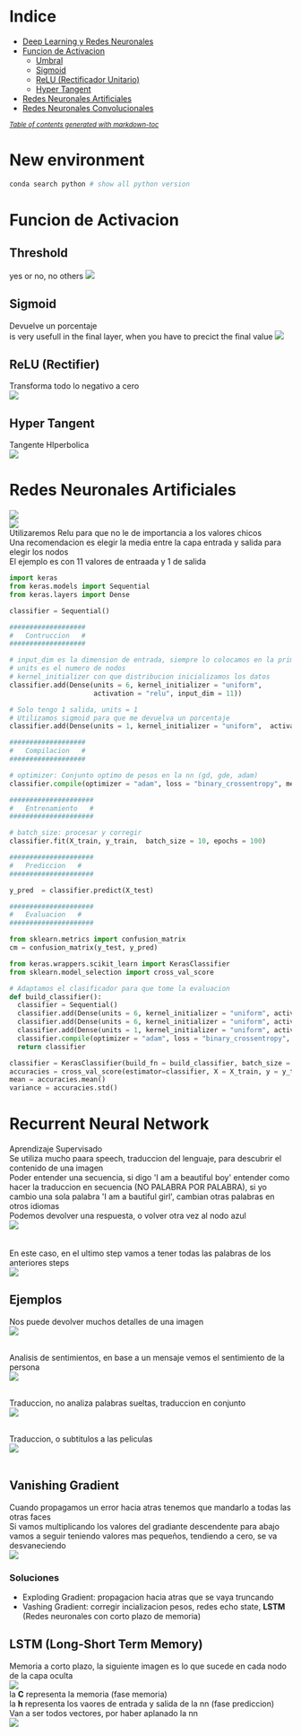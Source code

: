 # Indice

- [Deep Learning y Redes Neuronales](#deep-learning-y-redes-neuronales)
- [Funcion de Activacion](#funcion-de-activacion)
  - [Umbral](#umbral)
  - [Sigmoid](#sigmoid)
  - [ReLU (Rectificador Unitario)](#relu--rectificador-unitario-)
  - [Hyper Tangent](#hyper-tangent)
- [Redes Neuronales Artificiales](#redes-neuronales-artificiales)
- [Redes Neuronales Convolucionales](#redes-neuronales-convolucionales)

<small><i><a href='http://ecotrust-canada.github.io/markdown-toc/'>Table of contents generated with markdown-toc</a></i></small>

# New environment

```sh
conda search python # show all python version

```

# Funcion de Activacion

## Threshold

yes or no, no others
<img src="images/3.png" />

## Sigmoid

Devuelve un porcentaje <br />
is very usefull in the final layer, when you have to precict the final value
<img src="images/4.png" />

## ReLU (Rectifier)

Transforma todo lo negativo a cero <br />
<img src="images/5.png" />

## Hyper Tangent

Tangente HIperbolica <br />
<img src="images/6.png" />

# Redes Neuronales Artificiales

<img src="images/16.png" /><br />
<img src="images/17.png" /><br />
Utilizaremos Relu para que no le de importancia a los valores chicos <br />
Una recomendacion es elegir la media entre la capa entrada y salida para elegir los nodos<br />
El ejemplo es con 11 valores de entraada y 1 de salida

```py
import keras
from keras.models import Sequential
from keras.layers import Dense

classifier = Sequential()

###################
#   Contruccion   #
###################

# input_dim es la dimension de entrada, siempre lo colocamos en la primera capa
# units es el numero de nodos
# kernel_initializer con que distribucion inicializamos los datos
classifier.add(Dense(units = 6, kernel_initializer = "uniform",
                     activation = "relu", input_dim = 11))

# Solo tengo 1 salida, units = 1
# Utilizamos sigmoid para que me devuelva un porcentaje
classifier.add(Dense(units = 1, kernel_initializer = "uniform",  activation = "sigmoid"))

###################
#   Compilacion   #
###################

# optimizer: Conjunto optimo de pesos en la nn (gd, gde, adam)
classifier.compile(optimizer = "adam", loss = "binary_crossentropy", metrics = ["accuracy"])

#####################
#   Entrenamiento   #
#####################

# batch_size: procesar y corregir
classifier.fit(X_train, y_train,  batch_size = 10, epochs = 100)

#####################
#   Prediccion   #
#####################

y_pred  = classifier.predict(X_test)

#####################
#   Evaluacion   #
#####################

from sklearn.metrics import confusion_matrix
cm = confusion_matrix(y_test, y_pred)

from keras.wrappers.scikit_learn import KerasClassifier
from sklearn.model_selection import cross_val_score

# Adaptamos el clasificador para que tome la evaluacion
def build_classifier():
  classifier = Sequential()
  classifier.add(Dense(units = 6, kernel_initializer = "uniform", activation = "relu", input_dim = 11))
  classifier.add(Dense(units = 6, kernel_initializer = "uniform", activation = "relu"))
  classifier.add(Dense(units = 1, kernel_initializer = "uniform", activation = "sigmoid"))
  classifier.compile(optimizer = "adam", loss = "binary_crossentropy", metrics = ["accuracy"])
  return classifier

classifier = KerasClassifier(build_fn = build_classifier, batch_size = 10, nb_epoch = 100)
accuracies = cross_val_score(estimator=classifier, X = X_train, y = y_train, cv = 10, n_jobs=-1, verbose = 1)
mean = accuracies.mean()
variance = accuracies.std()

```

# Recurrent Neural Network

Aprendizaje Supervisado<br />
Se utiliza mucho paara speech, traduccion del lenguaje, para descubrir el contenido de una imagen<br />
Poder entender una secuencia, si digo 'I am a beautiful boy' entender como hacer la traduccion en secuencia (NO PALABRA POR PALABRA), si yo cambio una sola palabra 'I am a bautiful girl', cambian otras palabras en otros idiomas <br />
Podemos devolver una respuesta, o volver otra vez al nodo azul<br />
<img src="images/7.png" /><br /><br /><br />
En este caso, en el ultimo step vamos a tener todas las palabras de los anteriores steps<br />
<img src="images/8.png" /><br />

## Ejemplos

Nos puede devolver muchos detalles de una imagen<br />
<img src="images/9.png" /><br /><br />

Analisis de sentimientos, en base a un mensaje vemos el sentimiento de la persona<br />
<img src="images/10.png" /><br /><br />

Traduccion, no analiza palabras sueltas, traduccion en conjunto<br />
<img src="images/11.png" /><br /><br />

Traduccion, o subtitulos a las peliculas<br />
<img src="images/12.png" /><br /><br />

## Vanishing Gradient

Cuando propagamos un error hacia atras tenemos que mandarlo a todas las otras faces<br />
Si vamos multiplicando los valores del gradiante descendente para abajo vamos a seguir teniendo valores mas pequeños, tendiendo a cero, se va desvaneciendo<br />
<img src="images/13.png" /><br />

### Soluciones

- Exploding Gradient: propagacion hacia atras que se vaya truncando
- Vashing Gradient: corregir incializacion pesos, redes echo state, **LSTM** (Redes neuronales con corto plazo de memoria)

## LSTM (Long-Short Term Memory)

Memoria a corto plazo, la siguiente imagen es lo que sucede en cada nodo de la capa oculta<br />
<img src="images/14.png" /><br />
la **C** representa la memoria (fase memoria)<br />
la **h** representa los vaores de entrada y salida de la nn (fase prediccion)<br />
Van a ser todos vectores, por haber aplanado la nn<br />
<img src="images/15.png" /><br />

